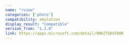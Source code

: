 ```yaml
---
name: "rview"
categories: ['photo']
compatibility: emulation
display_result: "Compatible"
version_from: "1.2.0"
link: https://apps.microsoft.com/detail/9NKZTGDSF80R
---
```

